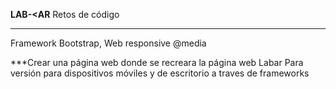 **LAB-<AR**
Retos de código
***
Framework Bootstrap, Web responsive @media

***Crear una página web donde se recreara la página web Labar
Para versión para dispositivos móviles y de escritorio a traves de frameworks


